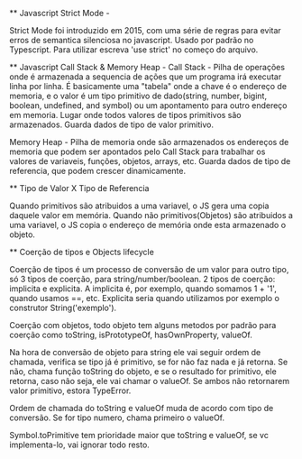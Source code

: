 ** Javascript Strict Mode -

Strict Mode foi introduzido em 2015, com uma série de regras para evitar erros de semantica silenciosa no javascript. Usado por padrão no Typescript. Para utilizar escreva 'use strict' no começo do arquivo.

** Javascript Call Stack & Memory Heap - 
Call Stack - Pilha de operações onde é armazenada a sequencia de ações que um programa irá executar linha por linha.
É basicamente uma "tabela" onde a chave é o endereço de memoria, e o valor é um tipo primitivo de dado(string, number, bigint, boolean, undefined, and symbol) ou um apontamento para outro endereço em memoria. Lugar onde todos valores de tipos primitivos são armazenados.
Guarda dados de tipo de valor primitivo.

Memory Heap - Pilha de memoria onde são armazenados os endereços de memoria que podem ser apontados pelo Call Stack para trabalhar os
valores de variaveis, funções, objetos, arrays, etc. 
Guarda dados de tipo de referencia, que podem crescer dinamicamente.

** Tipo de Valor X Tipo de Referencia

Quando primitivos são atribuidos a uma variavel, o JS gera uma copia daquele valor em memória.
Quando não primitivos(Objetos) são atribuidos a uma variavel, o JS copia o endereço de memória onde esta armazenado o objeto.

** Coerção de tipos e Objects lifecycle

Coerção de tipos é um processo de conversão de um valor para outro tipo, só 3 tipos de coerção, para string/number/boolean.
2 tipos de coerção: implicita e explicita. A implicita é, por exemplo, quando somamos 1 + '1', quando usamos ==, etc.
Explicita seria quando utilizamos por exemplo o construtor String('exemplo').

Coerção com objetos, todo objeto tem alguns metodos por padrão para coerção como toString, isPrototypeOf, hasOwnProperty,
valueOf. 

Na hora de conversão de objeto para string ele vai seguir ordem de chamada, verifica se tipo já é primitivo, se for não faz
nada e já retorna. Se não, chama função toString do objeto, e se o resultado for primitivo, ele retorna, caso não seja,
ele vai chamar o valueOf. Se ambos não retornarem valor primitivo, estora TypeError.

Ordem de chamada do toString e valueOf muda de acordo com tipo de conversão. Se for tipo numero, chama primeiro o valueOf.

Symbol.toPrimitive tem prioridade maior que toString e valueOf, se vc implementa-lo, vai ignorar todo resto.
